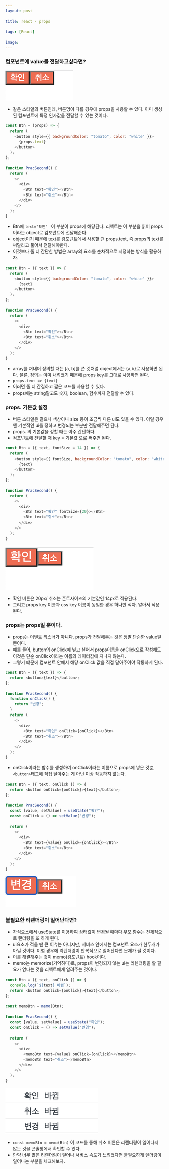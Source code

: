 ```yaml
---
layout: post

title: react - props

tags: [React]

image:
---
```


### 컴포넌트에 value를 전달하고싶다면?

<img src="/images/posts/react-props-01.png">

- 같은 스타일의 버튼인데, 버튼명이 다를 경우에 props을 사용할 수 있다. 이미 생성된 컴포넌트에 특정 인자값을 전달할 수 있는 것이다.

```javascript
const Btn = (props) => {
  return (
    <button style={{ backgroundColor: "tomato", color: "white" }}>
      {props.text}
    </button>
  );
};

function PracSecond() {
  return (
    <>
      <div>
        <Btn text="확인"></Btn>
        <Btn text="취소"></Btn>
      </div>
    </>
  );
}
```

- Btn에 `text="확인" ` 이 부분이 props에 해당된다. 리액트는 이 부분을 읽어 props이라는 object로 컴포넌트에 전달해준다.
- object이기 때문에 text를 컴포넌트에서 사용할 땐 props.text, 즉 props의 text를 써달라고 풀어서 전달해야한다.
- 이것보다 좀 더 간단한 방법은 array의 요소를 순차적으로 지정하는 방식을 활용하자.

```javascript
const Btn = ({ text }) => {
  return (
    <button style={{ backgroundColor: "tomato", color: "white" }}>
      {text}
    </button>
  );
};

function PracSecond() {
  return (
    <>
      <div>
        <Btn text="확인"></Btn>
        <Btn text="취소"></Btn>
      </div>
    </>
  );
}
```

- array를 꺼내어 정의할 때는 [a, b]를 쓴 것처럼 object에서는 {a,b}로 사용하면 된다. 물론, 정의는 이미 내려졌기 때문에 props key를 그대로 사용하면 된다.
- `props.text => {text}`
- 이러면 좀 더 간결하고 짧은 코드를 사용할 수 있다.
- props에는 string말고도 숫자, boolean, 함수까지 전달할 수 있다.
  <br/>

### props. 기본값 설정

- 버튼 스타일은 같으나 색상이나 size 등이 조금씩 다른 ui도 있을 수 있다. 이럴 경우엔 기본적인 ui를 정하고 변경되는 부분만 전달해주면 된다.
- props. 의 기본값을 정할 때는 아주 간단하다.
- 컴포넌트에 전달할 때 key = 기본값 으로 써주면 된다.

```js
const Btn = ({ text, fontSize = 14 }) => {
  return (
    <button style={{ fontSize, backgroundColor: "tomato", color: "white" }}>
      {text}
    </button>
  );
};

function PracSecond() {
  return (
    <>
      <div>
        <Btn text="확인" fontSize={20}></Btn>
        <Btn text="취소"></Btn>
      </div>
    </>
  );
}
```

<img src="/images/posts/react-props-02.png">

- 확인 버튼은 20px/ 취소는 폰트사이즈의 기본값인 14px로 적용된다.
- 그리고 props key 이름과 css key 이름이 동일한 경우 하나만 적자. 알아서 적용된다.

### props는 props일 뿐이다.

- props는 이벤트 리스너가 아니다. props가 전달해주는 것은 정말 단순한 value일 뿐이다.
- 예를 들어, button의 onClick에 넣고 싶어서 props이름을 onClick으로 작성해도 이것은 단순 onClick이라는 이름의 데이터값에 지나지 않는다.
- 그렇기 떄문에 컴포넌트 안에서 해당 onClick 값을 직접 달아주어야 작동하게 된다.

```javascript
const Btn = ({ text }) => {
  return <button>{text}</button>;
};

function PracSecond() {
  function onClick() {
    return "변경";
  }
  return (
    <>
      <div>
        <Btn text="확인" onClick={onClick}></Btn>
        <Btn text="취소"></Btn>
      </div>
    </>
  );
}
```

- onClick이라는 함수를 생성하여 onClick이라는 이름으로 props에 넣은 것뿐, `<button>`태그에 직접 달아주는 게 아닌 이상 작동하지 않는다.

```javascript
const Btn = ({ text, onClick }) => {
  return <button onClick={onClick}>{text}</button>;
};

function PracSecond() {
  const [value, setValue] = useState("확인");
  const onClick = () => setValue("변경");

  return (
    <>
      <div>
        <Btn text={value} onClick={onClick}></Btn>
        <Btn text="취소"></Btn>
      </div>
    </>
  );
}
```

<img src="/images/posts/react-props-03.png">

<br/>

### 불필요한 리렌더링이 일어난다면?

- 자식요소에서 useState를 이용하여 상태값이 변경될 때마다 부모 함수는 전체적으로 랜더링을 또 하게 된다.
- ui요소가 적을 땐 큰 이슈는 아니지만, 서비스 안에서는 컴포넌트 요소가 한두개가 아닐 것이다. 이럴 경우에 리렌더링이 반복적으로 일어난다면 문제가 될 것이다.
- 이를 해결해주는 것이 memo(컴포넌트) hook이다.
- memo는 memorize(기억하다)로, props이 변경되지 않는 ui는 리렌더링을 할 필요가 없다는 것을 리액트에게 알려주는 것이다.

```javascript
const Btn = ({ text, onClick }) => {
  console.log(`${text} 바뀜`);
  return <button onClick={onClick}>{text}</button>;
};

const memoBtn = memo(Btn);

function PracSecond() {
  const [value, setValue] = useState("확인");
  const onClick = () => setValue("변경");

  return (
    <>
      <div>
        <memoBtn text={value} onClick={onClick}></memoBtn>
        <memoBtn text="취소"></memoBtn>
      </div>
    </>
  );
}
```

<img src="/images/posts/react-props-04.png">

- `const memoBtn = memo(Btn)` 이 코드를 통해 취소 버튼은 리렌더링이 일어나지 않는 것을 콘솔창에서 확인할 수 있다.
- 만약 너무 많은 리렌더링이 일어나 서비스 속도가 느려졌다면 불필요하게 렌더링이 일어나는 부분을 체크해보자.
